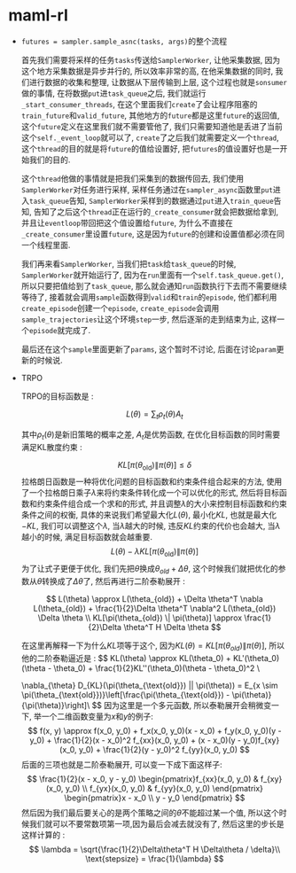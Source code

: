 # maml-rl

+ `futures = sampler.sample_asnc(tasks, args)`的整个流程

  首先我们需要将采样的任务`tasks`传送给`SamplerWorker`, 让他采集数据, 因为这个地方采集数据是异步并行的, 所以效率非常的高, 在他采集数据的同时, 我们进行数据的收集和整理, 让数据从下层传输到上层, 这个过程也就是`sonsumer`做的事情, 在将数据`put`进`task_queue`之后, 我们就运行`_start_consumer_threads`, 在这个里面我们`create`了会让程序阻塞的`train_future`和`valid_future`, 其他地方的`future`都是这里`future`的返回值, 这个`future`定义在这里我们就不需要管他了, 我们只需要知道他是丢进了当前这个`self._event_loop`就可以了, `create`了之后我们就需要定义一个`thread`, 这个`thread`的目的就是将`future`的值给设置好, 把`futures`的值设置好也是一开始我们的目的.
  
  这个`thread`他做的事情就是把我们采集到的数据传回去, 我们使用`SamplerWorker`对任务进行采样, 采样任务通过在`sampler_async`函数里`put`进入`task_queue`告知, `SamplerWorker`采样到的数据通过`put`进入`train_queue`告知, 告知了之后这个`thread`正在运行的`_create_consumer`就会把数据给拿到, 并且让`eventloop`带回把这个值设置给`future`, 为什么不直接在`_create_consumer`里设置`future`, 这是因为`future`的创建和设置值都必须在同一个线程里面.
  
  我们再来看`SamplerWorker`, 当我们把`task`给`task_queue`的时候, `SamplerWorker`就开始运行了, 因为在`run`里面有一个`self.task_queue.get()`, 所以只要把值给到了`task_queue`, 那么就会通知`run`函数执行下去而不需要继续等待了, 接着就会调用`sample`函数得到`valid`和`train`的`episode`, 他们都利用`create_episode`创建一个`episode`,  `create_episode`会调用`sample_trajectories`让这个环境`step`一步, 然后逐渐的走到结束为止, 这样一个`episode`就完成了.
  
  最后还在这个`sample`里面更新了`params`, 这个暂时不讨论, 后面在讨论`param`更新的时候说.

+ TRPO

  TRPO的目标函数是 :

  $$
  L(\theta) = \sum_t \rho_t(\theta) A_t
  $$

  其中$\rho_t(\theta)$是新旧策略的概率之差, $A_t$是优势函数, 在优化目标函数的同时需要满足KL散度约束 : 

  $$
  KL[\pi(\theta_{\text{old}}) \| \pi(\theta)] \leq \delta
  $$
  拉格朗日函数是一种将优化问题的目标函数和约束条件组合起来的方法, 使用了一个拉格朗日乘子$\lambda$来将约束条件转化成一个可以优化的形式, 然后将目标函数和约束条件组合成一个求和的形式, 并且调整$\lambda$的大小来控制目标函数和约束条件之间的权衡, 具体的来说我们希望最大化$L(\theta)$, 最小化$KL$, 也就是最大化$-KL$, 我们可以调整这个$\lambda$, 当$\lambda$越大的时候, 违反$KL$约束的代价也会越大, 当$\lambda$越小的时候, 满足目标函数就会越重要.
  $$
  L(\theta) - \lambda KL[\pi(\theta_{\text{old}}) \| \pi(\theta)]
  $$
  为了让式子更便于优化, 我们先把$\theta$换成$\theta_{old}+\Delta\theta$, 这个时候我们就把优化的参数从$\theta$转换成了$\Delta\theta$了, 然后再进行二阶泰勒展开 : 

  $$
  L(\theta) \approx L(\theta_{old}) + \Delta \theta^T \nabla         L(\theta_{old}) + \frac{1}{2}\Delta \theta^T \nabla^2 L(\theta_{old})     \Delta \theta \\
  KL[\pi(\theta_{old}) \| \pi(\theta)] \approx \frac{1}{2}\Delta   \theta^T H \Delta \theta
  $$

  在这里再解释一下为什么$KL$项等于这个, 因为$KL(\theta)=KL[\pi(\theta_{old}) \|    \pi(\theta)]$, 所以他的二阶泰勒逼近是 : 
  $$
  KL(\theta) \approx KL(\theta_0) + KL'(\theta_0)(\theta - \theta_0) +   \frac{1}{2}KL''(\theta_0)(\theta - \theta_0)^2 \\
  
  \nabla_{\theta} D_{KL}(\pi(\theta_{\text{old}}) || \pi(\theta)) = E_{x \sim \pi(\theta_{\text{old}})}\left[\frac{\pi(\theta_{\text{old}}) - \pi(\theta)}{\pi(\theta)}\right]\\
  $$
   因为这里是一个多元函数, 所以泰勒展开会稍微变一下, 举一个二维函数变量为$x$和$y$的例子:
  $$
  f(x, y) \approx f(x_0, y_0) + f_x(x_0, y_0)(x - x_0) + f_y(x_0, y_0)(y - y_0) + \frac{1}{2}(x - x_0)^2 f_{xx}(x_0, y_0) + (x - x_0)(y - y_0)f_{xy}(x_0, y_0) + \frac{1}{2}(y - y_0)^2 f_{yy}(x_0, y_0)
  $$
  后面的三项也就是二阶泰勒展开, 可以变一下成下面这样子:
  $$
  \frac{1}{2}(x - x_0, y - y_0) \begin{pmatrix}f_{xx}(x_0, y_0) & f_{xy}(x_0, y_0) \\ f_{yx}(x_0, y_0) & f_{yy}(x_0, y_0) \end{pmatrix} \begin{pmatrix}x - x_0 \\ y - y_0 \end{pmatrix}
  $$
  然后因为我们最后要关心的是两个策略之间的$\theta$不能超过某一个值, 所以这个时候我们就可以不要常数项第一项,因为最后会减去就没有了, 然后这里的步长是这样计算的 :
  $$
  \lambda = \sqrt{\frac{1}{2}\Delta\theta^T H \Delta\theta / \delta}\\
  \text{stepsize} = \frac{1}{\lambda}
  $$
